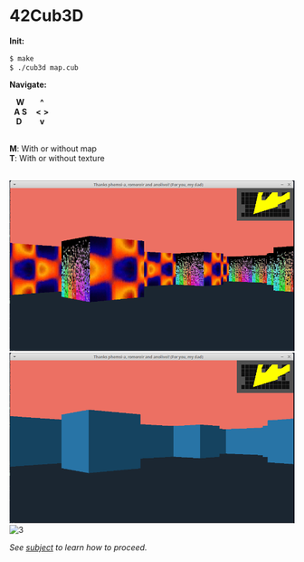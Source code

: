 # 42Cub3D


**Init:**</br>
```
$ make 
$ ./cub3d map.cub 
```

**Navigate:**</br>

&nbsp;&nbsp;&nbsp;**W**&nbsp;&nbsp;&nbsp;&nbsp;&nbsp;&nbsp;&nbsp;**^**</br>
&nbsp;&nbsp;**A S**&nbsp;&nbsp;&nbsp;&nbsp;**<**&nbsp;**>**</br>
&nbsp;&nbsp;&nbsp;**D**&nbsp;&nbsp;&nbsp;&nbsp;&nbsp;&nbsp;&nbsp;&nbsp;**v**</br></br>

**M**: With or without map</br>
**T**: With or without texture</br></br>


![1](scene/cub01.png)
![2](scene/cub02.png)
![3](scene/demoCub.gif)

*See [subject](https://github.com/lilangbr/42Cub3D/blob/main/en.subject.pdf) to learn how to proceed.*
